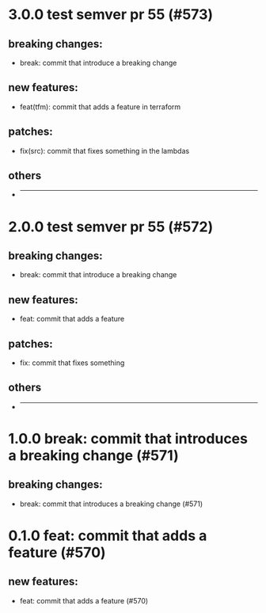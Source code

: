 # 3.0.0 test semver pr 55 (#573)

## breaking changes:
* break: commit that introduce a breaking change
## new features:
* feat(tfm): commit that adds a feature in terraform
## patches:
* fix(src): commit that fixes something in the lambdas
## others
* ---------

# 2.0.0 test semver pr 55 (#572)

## breaking changes:
* break: commit that introduce a breaking change
## new features:
* feat: commit that adds a feature
## patches:
* fix: commit that fixes something
## others
* ---------

# 1.0.0 break: commit that introduces a breaking change (#571)

## breaking changes:
* break: commit that introduces a breaking change (#571)

# 0.1.0 feat: commit that adds a feature (#570)

## new features:
* feat: commit that adds a feature (#570)

